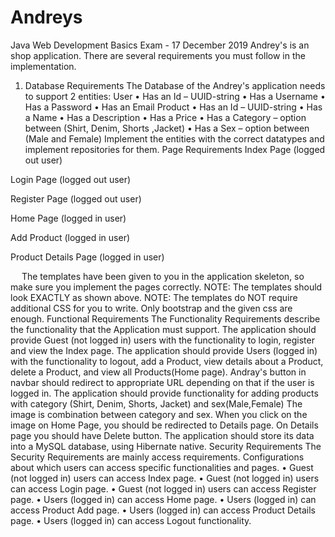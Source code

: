 # Andreys
Java Web Development Basics Exam - 17 December 2019
Andrey's is an shop application. There are several requirements you must follow in the implementation.
1.	Database Requirements
The Database of the Andrey's application needs to support 2 entities:
User
•	Has an Id – UUID-string
•	Has a Username
•	Has a Password
•	Has an Email
Product
•	Has an Id – UUID-string
•	Has a Name
•	Has a Description
•	Has a Price
•	Has a Category – option between (Shirt, Denim, Shorts ,Jacket)
•	Has a Sex – option between (Male and Female)
Implement the entities with the correct datatypes and implement repositories for them.
Page Requirements
Index Page (logged out user)
 
Login Page (logged out user)
 
Register Page (logged out user)
 
Home Page (logged in user)
 
Add Product (logged in user)
 
Product Details Page (logged in user)
 
 
The templates have been given to you in the application skeleton, so make sure you implement the pages correctly. 
NOTE: The templates should look EXACTLY as shown above.
NOTE: The templates do NOT require additional CSS for you to write. Only bootstrap and the given css are enough.
Functional Requirements
The Functionality Requirements describe the functionality that the Application must support.
The application should provide Guest (not logged in) users with the functionality to login, register and view the Index page.
The application should provide Users (logged in) with the functionality to logout, add a Product, view details about a Product, delete a Product, and view all Products(Home page). 
Andray's button in navbar should redirect to appropriate URL depending on that if the user is logged in.
The application should provide functionality for adding products with category (Shirt, Denim, Shorts, Jacket) and sex(Male,Female)
The image is combination between category and sex. When you click on the image on Home Page, you should be redirected to Details page. On Details page you should have Delete button.
The application should store its data into a MySQL database, using Hibernate native.
Security Requirements
The Security Requirements are mainly access requirements. Configurations about which users can access specific functionalities and pages.
•	Guest (not logged in) users can access Index page.
•	Guest (not logged in) users can access Login page.
•	Guest (not logged in) users can access Register page.
•	Users (logged in) can access Home page.
•	Users (logged in) can access Product Add page.
•	Users (logged in) can access Product Details page.
•	Users (logged in) can access Logout functionality.
